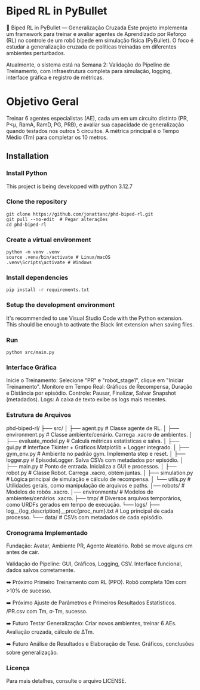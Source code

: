 # Biped RL in PyBullet

🦵 Biped RL in PyBullet — Generalização Cruzada
Este projeto implementa um framework para treinar e avaliar agentes de Aprendizado por Reforço (RL) no controle de um robô bípede em simulação física (PyBullet). O foco é estudar a generalização cruzada de políticas treinadas em diferentes ambientes perturbados.

Atualmente, o sistema está na Semana 2: Validação do Pipeline de Treinamento, com infraestrutura completa para simulação, logging, interface gráfica e registro de métricas.

# Objetivo Geral

Treinar 6 agentes especialistas (AE), cada um em um circuito distinto (PR, P<μ, RamA, RamD, PG, PRB), e avaliar sua capacidade de generalização quando testados nos outros 5 circuitos. A métrica principal é o Tempo Médio (Tm) para completar os 10 metros.

## Installation

### Install Python

This project is being developped with python 3.12.7

### Clone the repository

```
git clone https://github.com/jonattanc/phd-biped-rl.git
git pull --no-edit  # Pegar alterações 
cd phd-biped-rl
```

### Create a virtual environment

```
python -m venv .venv
source .venv/bin/activate # Linux/macOS
.venv\Scripts\activate # Windows
```

### Install dependencies

```
pip install -r requirements.txt
```

### Setup the development environment

It's recommended to use Visual Studio Code with the Python extension. This should be enough to activate the Black lint extension when saving files.

### Run

```
python src/main.py
```

### Interface Gráfica
Inicie o Treinamento: Selecione "PR" e "robot_stage1", clique em "Iniciar Treinamento".
Monitore em Tempo Real: Gráficos de Recompensa, Duração e Distância por episódio.
Controle: Pausar, Finalizar, Salvar Snapshot (metadados).
Logs: A caixa de texto exibe os logs mais recentes.

### Estrutura de Arquivos
phd-biped-rl/
├── src/
│   ├── agent.py          # Classe agente de RL.
│   ├── environment.py    # Classe ambiente/cenário. Carrega .xacro de ambientes.
│   ├── evaluate_model.py # Calcula métricas estatisticas e salva.
│   ├── gui.py            # Interface Tkinter + Gráficos Matplotlib + Logger integrado.
│   ├── gym_env.py        # Ambiente no padrão gym. Implementa step e reset.
│   ├── logger.py         # EpisodeLogger. Salva CSVs com metadados por episódio.
│   ├── main.py           # Ponto de entrada. Inicializa a GUI e processos.
│   ├── robot.py          # Classe Robot. Carrega .xacro, obtém juntas.
│   ├── simulation.py     # Lógica principal de simulação e cálculo de recompensa.
│   └── utils.py          # Utilidades gerais, como manipulação de arquivos e paths.
│── robots/               # Modelos de robôs .xacro.
│── environments/         # Modelos de ambientes/cenários .xacro.
├── tmp/                  # Diversos arquivos temporários, como URDFs gerados em tempo de execução.
└── logs/
    ├── log__{log_description}__proc{proc_num}.txt  # Log principal de cada processo.
    └── data/                                       # CSVs com metadados de cada episódio.

### Cronograma Implementado

Fundação: Avatar, Ambiente PR, Agente Aleatório.
Robô se move alguns cm antes de cair.

Validação do Pipeline: GUI, Gráficos, Logging, CSV.
Interface funcional, dados salvos corretamente.

➡️ Próximo
Primeiro Treinamento com RL (PPO).
Robô completa 10m com >10% de sucesso.

➡️ Próximo
Ajuste de Parâmetros e Primeiros Resultados Estatísticos.
/PR.csv
com Tm, σ-Tm, sucesso.

➡️ Futuro
Testar Generalização: Criar novos ambientes, treinar 6 AEs.
Avaliação cruzada, cálculo de ΔTm.

➡️ Futuro
Análise de Resultados e Elaboração de Tese.
Gráficos, conclusões sobre generalização.

### Licença
Para mais detalhes, consulte o arquivo LICENSE.
